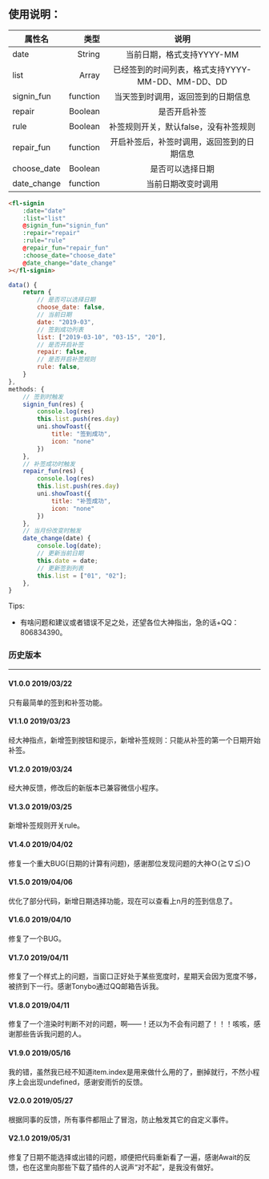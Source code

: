 ## 使用说明：
| 属性名		| 类型			|  说明													|
| --------		| -----:		| :----:												|
| date			| String		|  当前日期，格式支持YYYY-MM							|
| list			| Array			|  已经签到的时间列表，格式支持YYYY-MM-DD、MM-DD、DD	|
| signin_fun	|   function	|  当天签到时调用，返回签到的日期信息					|
| repair		|    Boolean	|  是否开启补签											|
| rule			|    Boolean	|  补签规则开关，默认false，没有补签规则				|
| repair_fun	|    function	|  开启补签后，补签时调用，返回签到的日期信息			|
| choose_date	|    Boolean	|  是否可以选择日期										|
| date_change	|    function	|  当前日期改变时调用									|

``` html
<fl-signin 
	:date="date" 
	:list="list" 
	@signin_fun="signin_fun" 
	:repair="repair" 
	:rule="rule" 
	@repair_fun="repair_fun" 
	:choose_date="choose_date" 
	@date_change="date_change"
></fl-signin>
```

```javascript
data() {
	return {
		// 是否可以选择日期
		choose_date: false,
		// 当前日期
		date: "2019-03",
		// 签到成功列表
		list: ["2019-03-10", "03-15", "20"],
		// 是否开启补签
		repair: false,
		// 是否开启补签规则
		rule: false,
	}
},
methods: {
	// 签到时触发
	signin_fun(res) {
		console.log(res)
		this.list.push(res.day)
		uni.showToast({
			title: "签到成功",
			icon: "none"
		})
	},
	// 补签成功时触发
	repair_fun(res) {
		console.log(res)
		this.list.push(res.day)
		uni.showToast({
			title: "补签成功",
			icon: "none"
		})
	},
	// 当月份改变时触发
	date_change(date) {
		console.log(date);
		// 更新当前日期
		this.date = date;
		// 更新签到列表
		this.list = ["01", "02"];
	},
}
```

Tips:
  * 有啥问题和建议或者错误不足之处，还望各位大神指出，急的话+QQ：806834390。


### 历史版本
----
#### V1.0.0   2019/03/22
只有最简单的签到和补签功能。
#### V1.1.0   2019/03/23
经大神指点，新增签到按钮和提示，新增补签规则：只能从补签的第一个日期开始补签。
#### V1.2.0   2019/03/24
经大神反馈，修改后的新版本已兼容微信小程序。
#### V1.3.0   2019/03/25
新增补签规则开关rule。
#### V1.4.0   2019/04/02
修复一个重大BUG(日期的计算有问题)，感谢那位发现问题的大神Ｏ(≧∇≦)Ｏ
#### V1.5.0   2019/04/06
优化了部分代码，新增日期选择功能，现在可以查看上n月的签到信息了。
#### V1.6.0   2019/04/10
修复了一个BUG。
#### V1.7.0   2019/04/11
修复了一个样式上的问题，当窗口正好处于某些宽度时，星期天会因为宽度不够，被挤到下一行。感谢Tonybo通过QQ邮箱告诉我。
#### V1.8.0   2019/04/11
修复了一个渲染时判断不对的问题，啊——！还以为不会有问题了！！！咳咳，感谢那些告诉我问题的人。
#### V1.9.0   2019/05/16
我的错，虽然我已经不知道item.index是用来做什么用的了，删掉就行，不然小程序上会出现undefined，感谢安雨忻的反馈。
#### V2.0.0   2019/05/27
根据同事的反馈，所有事件都阻止了冒泡，防止触发其它的自定义事件。
#### V2.1.0   2019/05/31
修复了日期不能选择或出错的问题，顺便把代码重新看了一遍，感谢Await的反馈，也在这里向那些下载了插件的人说声“对不起”，是我没有做好。
